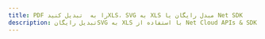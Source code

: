 ---title: PDF را به  تبدیل کنیدXLS، SVG به XLS مبدل رایگان یا Net SDKdescription: تبدیل رایگانSVG به XLS با استفاده از Net Cloud APIs & SDK همچنین اسناد PDF را در Cloud ایجاد، ویرایش و رندر کنید.---